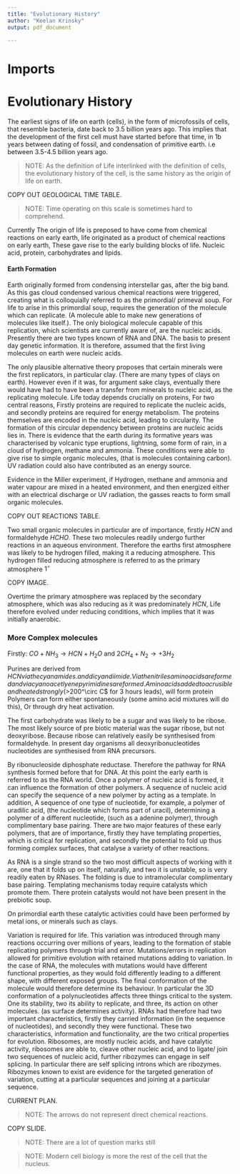 ```yaml
---
title: "Evolutionary History"
author: "Keelan Krinsky"
output: pdf_document

---
```


# Imports

# Evolutionary History
The earliest signs of life on earth (cells), in the form of microfossils of cells, that resemble bacteria, date back to 3.5 billion years ago. This implies that the development of the first cell must have started before that time, in 1b years between dating of fossil, and condensation of primitive earth. i.e between 3.5-4.5 billion years ago. 

>NOTE: As the definition of Life interlinked with the definition of cells, the evolutionary history of the cell, is the same history as the origin of life on earth. 


COPY OUT GEOLOGICAL TIME TABLE. 

>NOTE: Time operating on this scale is sometimes hard to comprehend. 

Currently The origin of life is preposed to have come from chemical reactions on early earth, life originated as a product of chemical reactions on early earth, These gave rise to the early building blocks of life. Nucleic acid, protein, carbohydrates and lipids. 

#### Earth Formation
Earth originally formed from condensing interstellar gas, after the big band. As this gas cloud condensed various chemical reactions were triggered, creating what is colloquially referred to as the primordial/ primeval soup. For life to arise in this primordial soup, requires the generation of the molecule which can replicate. (A molecule able to make new generations of molecules like itself.). The only biological molecule capable of this replication, which scientists are currently aware of, are the nucleic acids. Presently there are two types known of RNA and DNA. The basis to present day genetic information. It is therefore, assumed that the first living molecules on earth were nucleic acids. 

The only plausible alternative theory proposes that certain minerals were the first replicators, in particular clay. (There are many types of clays on earth). However even if it was, for argument sake clays, eventually there would have had to have been a transfer from minerals to nucleic acid, as the replicating molecule. Life today depends crucially on proteins, For two central reasons, Firstly proteins are required to replicate the nucleic acids, and secondly proteins are required for energy metabolism. The proteins themselves are encoded in the nucleic acid, leading to circularity. The formation of this circular dependency between proteins are nucleic acids lies in. There is evidence that the earth during its formative years was characterised by volcanic type eruptions, lightning, some form of rain, in a cloud of hydrogen, methane and ammonia. These conditions were able to give rise to simple organic molecules, (that is molecules containing carbon). UV radiation could also have contributed as an energy source. 

Evidence in the Miller experiment, if Hydrogen, methane and ammonia and water vapour are mixed in a heated environment, and then energized either with an electrical discharge or UV radiation, the gasses reacts to form small organic molecules. 

COPY OUT REACTIONS TABLE. 

Two small organic molecules in particular are of importance, firstly $HCN$ and formaldehyde $HCHO$. These two molecules readily undergo further reactions in an aqueous environment. Therefore the earths first atmosphere was likely to be hydrogen filled, making it a reducing atmosphere. This hydrogen filled reducing atmosphere is referred to as the primary atmosphere $1^\circ$

COPY IMAGE. 

Overtime the primary atmosphere was replaced by the secondary atmosphere, which was also reducing as it was predominately $HCN$, Life therefore evolved under reducing conditions, which implies that it was initially anaerobic. 

### More Complex molecules 
Firstly: $CO+NH_3\rightarrow HCN+H_2O$
and $2CH_4+N_2\rightarrow +3H_2$

Purines are derived from $HCN via the cyanamides.and dicyandiimide. Via the nitriles amino acids are formed and via cyanoacetlyene pyrimidines are formed. 
Amino acids added to a crusible and heated strongly ($>200^\circ C$ for 3 hours leads), will form protein 
Polymers can form either spontaneously (some amino acid mixtures will do this), Or through dry heat activation.


The first carbohydrate was likely to be a sugar and was likely to be ribose. The most likely source of pre biotic material was the sugar ribose, but not deoxyribose. Because ribose can relatively easily be synthesised from formaldehyde. In present day organisms all deoxyribonucleotides nucleotides are synthesised from RNA precursors. 

By ribonucleoside diphosphate reductase. Therefore the pathway for RNA synthesis formed before that for DNA. At this point the early earth is referred to as the RNA world. Once a polymer of nucleic acid is formed, it can influence the formation of other polymers. A sequence of nucleic acid can specify the sequence of a new polymer by acting as a template. In addition, A sequence of one type of nucleotide, for example, a polymer of uradilic acid, (the nucleotide which forms part of uracil), determining a polymer of a different nucleotide, (such as a adenine polymer), through complimentary base pairing. There are two major features of these early polymers, that are of importance, firstly they have templating properties, which is critical for replication, and secondly the potential to fold up thus forming complex surfaces, that catalyse a variety of other reactions. 

As RNA is a single strand so the two most difficult aspects of working with it are, one that it folds up on itself, naturally, and two it is unstable, so is very readily eaten by RNases. The folding is due to intramolecular complimentary base pairing. Templating mechanisms today require catalysts which promote them. There protein catalysts would not have been present in the prebiotic soup.

On primordial earth these catalytic activities could have been performed by metal ions, or minerals such as clays. 

Variation is required for life. This variation was introduced through many reactions occurring over millions of years, leading to the formation of stable replicating polymers through trial and error. Mutations/errors in replication allowed for primitive evolution with retained mutations adding to variation. In the case of RNA, the molecules with mutations would have different functional properties, as they would fold differently leading to a different shape, with different exposed groups. The final conformation of the molecule would therefore determine its behaviour. In particular the 3D conformation of a polynucleotides affects three things critical to the system. One its stability, two its ability to replicate, and three, its action on other molecules. (as surface determines activity). RNAs had therefore had two important characteristics, firstly they carried information (in the sequence of nucleotides), and secondly they were functional. These two characteristics, information and functionality, are the two critical properties for evolution. Ribosomes, are mostly nucleic acids, and have catalytic activity, ribosomes are able to, cleave other nucleic acid, and to ligate/ join two sequences of nucleic acid, further ribozymes can engage in self splicing. In particular there are self splicing introns which are ribozymes. Ribozymes known to exist are evidence for the targeted generation of variation, cutting at a particular sequences and joining at a particular sequence. 

 CURRENT PLAN. 

>NOTE: The arrows do not represent direct chemical reactions. 

COPY SLIDE. 

>NOTE: There are a lot of question marks still 

>NOTE: Modern cell biology is more the rest of the cell that the nucleus. 
